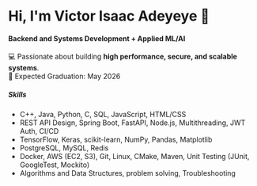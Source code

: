 # Hi, I'm Victor Isaac Adeyeye 👋

#### Backend and Systems Development + Applied ML/AI
💻 Passionate about building **high performance, secure, and scalable systems**. <br>
📅 Expected Graduation: May 2026 

##### Skills
- C++, Java, Python, C, SQL, JavaScript, HTML/CSS <br>
- REST API Design, Spring Boot, FastAPI, Node.js, Multithreading, JWT Auth, CI/CD<br>
- TensorFlow, Keras, scikit-learn, NumPy, Pandas, Matplotlib
- PostgreSQL, MySQL, Redis<br>  
- Docker, AWS (EC2, S3), Git, Linux, CMake, Maven, Unit Testing (JUnit, GoogleTest, Mockito)<br>
- Algorithms and Data Structures, problem solving, Troubleshooting <br> 
